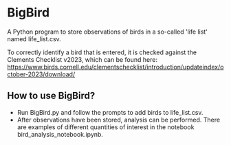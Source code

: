 # BigBird
A Python program to store observations of birds in a so-called 'life list' named life_list.csv.

To correctly identify a bird that is entered, it is checked against the Clements Checklist v2023, which can be found here: https://www.birds.cornell.edu/clementschecklist/introduction/updateindex/october-2023/download/

## How to use BigBird?

- Run BigBird.py and follow the prompts to add birds to life_list.csv.
- After observations have been stored, analysis can be performed. There are examples of different quantities of interest in the notebook bird_analysis_notebook.ipynb.
